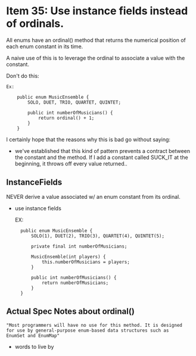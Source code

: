 # Item 35: Use instance fields instead of ordinals.
All enums have an ordinal() method that returns the numerical position of
each enum constant in its time. 

A naive use of this is to leverage the ordinal to associate a value
with the constant.

Don't do this:

    Ex:
    
        public enum MusicEnsemble {
            SOLO, DUET, TRIO, QUARTET, QUINTET;
        
            public int numberOfMusicians() {
                return ordinal() + 1;
            }
        }
        
I certainly hope that the reasons why this is bad go without saying:
- we've established that this kind of pattern prevents a contract 
between the constant and the method. If I add a constant called SUCK_IT
at the beginning, it throws off every value returned..

## InstanceFields
NEVER derive a value associated w/ an enum constant from its 
ordinal. 
- use instance fields

    EX: 
        
        public enum MusicEnsemble {
            SOLO(1), DUET(2), TRIO(3), QUARTET(4), QUINTET(5);
            
            private final int numberOfMusicians;
            
            MusicEnsemble(int players) {
                this.numberOfMusicians = players;
            }
            
            public int numberOfMusicians() {
                return numberOfMusicians;
            }
        }
       
## Actual Spec Notes about ordinal()

    "Most programmers will have no use for this method. It is designed
    for use by general-purpose enum-based data structures such as
    EnumSet and EnumMap"
    
- words to live by